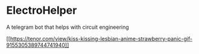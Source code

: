 # ElectroHelper
A telegram bot that helps with circuit engineering


[[https://tenor.com/view/kiss-kissing-lesbian-anime-strawberry-panic-gif-9155305389744741940]]
